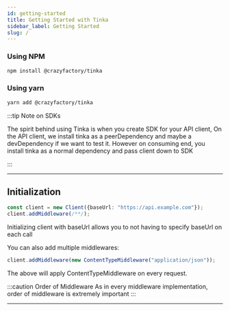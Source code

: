 ```yaml
---
id: getting-started
title: Getting Started with Tinka
sidebar_label: Getting Started
slug: /
---
```


### Using NPM
```bash
npm install @crazyfactory/tinka
```

### Using yarn
```bash
yarn add @crazyfactory/tinka
```

:::tip Note on SDKs

The spirit behind using Tinka is when you create SDK for your API client,
On the API client, we install tinka as a peerDependency and maybe a devDependency if we want to test it.
However on consuming end, you install tinka as a normal dependency and pass client down to SDK

:::

---

## Initialization

```typescript
const client = new Client({baseUrl: "https://api.example.com"});
client.addMiddleware(/**/);
```

Initializing client with baseUrl allows you to not having to specify baseUrl on each call

You can also add multiple middlewares:
```typescript
client.addMiddleware(new ContentTypeMiddleware("application/json"));
```
The above will apply ContentTypeMiddleware on every request.

:::caution Order of Middleware
As in every middleware implementation, order of middleware is extremely important
:::

---

